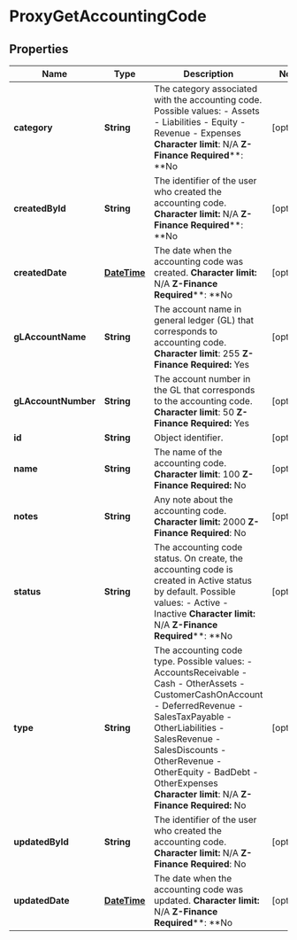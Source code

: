 
# ProxyGetAccountingCode

## Properties
Name | Type | Description | Notes
------------ | ------------- | ------------- | -------------
**category** | **String** |  The category associated with the accounting code. Possible values:  - Assets - Liabilities - Equity - Revenue - Expenses **Character limit**: N/A **Z-Finance Required****: **No  |  [optional]
**createdById** | **String** |  The identifier of the user who created the accounting code. **Character limit:** N/A **Z-Finance Required****: **No  |  [optional]
**createdDate** | [**DateTime**](DateTime.md) |  The date when the accounting code was created. **Character limit:** N/A **Z-Finance Required****: **No  |  [optional]
**gLAccountName** | **String** |  The account name in general ledger (GL) that corresponds to accounting code. **Character limit**: 255 **Z-Finance Required:** Yes  |  [optional]
**gLAccountNumber** | **String** |  The account number in the GL that corresponds to the accounting code. **Character limit**: 50 **Z-Finance Required:** Yes  |  [optional]
**id** | **String** | Object identifier. |  [optional]
**name** | **String** |  The name of the accounting code. **Character limit**: 100 **Z-Finance Required:** No  |  [optional]
**notes** | **String** |  Any note about the accounting code. **Character limit:** 2000 **Z-Finance Required**: No  |  [optional]
**status** | **String** |  The accounting code status. On create, the accounting code is created in Active status by default. Possible values:  - Active - Inactive **Character limit:** N/A **Z-Finance Required****: **No  |  [optional]
**type** | **String** |  The accounting code type. Possible values:  - AccountsReceivable - Cash - OtherAssets - CustomerCashOnAccount - DeferredRevenue - SalesTaxPayable - OtherLiabilities - SalesRevenue - SalesDiscounts - OtherRevenue - OtherEquity - BadDebt - OtherExpenses **Character limit**: N/A **Z-Finance Required:** No  |  [optional]
**updatedById** | **String** |  The identifier of the user who created the accounting code. **Character limit:** N/A **Z-Finance Required**: No  |  [optional]
**updatedDate** | [**DateTime**](DateTime.md) |  The date when the accounting code was updated. **Character limit:** N/A **Z-Finance Required****: **No  |  [optional]



